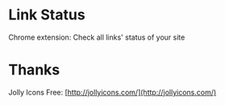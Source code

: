 # Link Status
Chrome extension: Check all links' status of your site


# Thanks

Jolly Icons Free: [http://jollyicons.com/](http://jollyicons.com/)